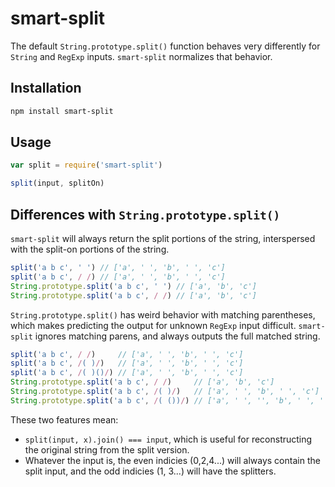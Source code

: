 # smart-split

The default `String.prototype.split()` function behaves very differently for `String` and `RegExp` inputs. `smart-split` normalizes that behavior.

## Installation

```sh
npm install smart-split
```

## Usage

```js
var split = require('smart-split')

split(input, splitOn)
```

## Differences with `String.prototype.split()`

`smart-split` will always return the split portions of the string, interspersed with the split-on portions of the string.

```js
split('a b c', ' ') // ['a', ' ', 'b', ' ', 'c']
split('a b c', / /) // ['a', ' ', 'b', ' ', 'c']
String.prototype.split('a b c', ' ') // ['a', 'b', 'c']
String.prototype.split('a b c', / /) // ['a', 'b', 'c']
```

`String.prototype.split()` has weird behavior with matching parentheses, which makes predicting the output for unknown `RegExp` input difficult. `smart-split` ignores matching parens, and always outputs the full matched string.

```js
split('a b c', / /)     // ['a', ' ', 'b', ' ', 'c']
split('a b c', /( )/)   // ['a', ' ', 'b', ' ', 'c']
split('a b c', /( )()/) // ['a', ' ', 'b', ' ', 'c']
String.prototype.split('a b c', / /)     // ['a', 'b', 'c']
String.prototype.split('a b c', /( )/)   // ['a', ' ', 'b', ' ', 'c']
String.prototype.split('a b c', /( ())/) // ['a', ' ', '', 'b', ' ', '', 'c']
```

These two features mean:

* `split(input, x).join() === input`, which is useful for reconstructing the original string from the split version.
* Whatever the input is, the even indicies (0,2,4...) will always contain the split input, and the odd indicies (1, 3...) will have the splitters.
